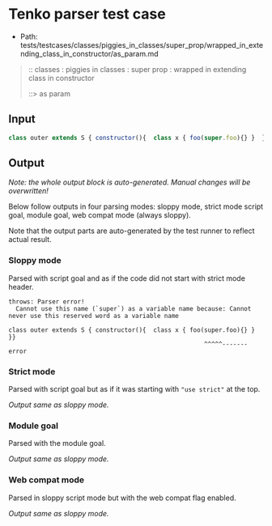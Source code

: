 # Tenko parser test case

- Path: tests/testcases/classes/piggies_in_classes/super_prop/wrapped_in_extending_class_in_constructor/as_param.md

> :: classes : piggies in classes : super prop : wrapped in extending class in constructor
>
> ::> as param

## Input

`````js
class outer extends S { constructor(){  class x { foo(super.foo){} }  }}
`````

## Output

_Note: the whole output block is auto-generated. Manual changes will be overwritten!_

Below follow outputs in four parsing modes: sloppy mode, strict mode script goal, module goal, web compat mode (always sloppy).

Note that the output parts are auto-generated by the test runner to reflect actual result.

### Sloppy mode

Parsed with script goal and as if the code did not start with strict mode header.

`````
throws: Parser error!
  Cannot use this name (`super`) as a variable name because: Cannot never use this reserved word as a variable name

class outer extends S { constructor(){  class x { foo(super.foo){} }  }}
                                                      ^^^^^------- error
`````

### Strict mode

Parsed with script goal but as if it was starting with `"use strict"` at the top.

_Output same as sloppy mode._

### Module goal

Parsed with the module goal.

_Output same as sloppy mode._

### Web compat mode

Parsed in sloppy script mode but with the web compat flag enabled.

_Output same as sloppy mode._
